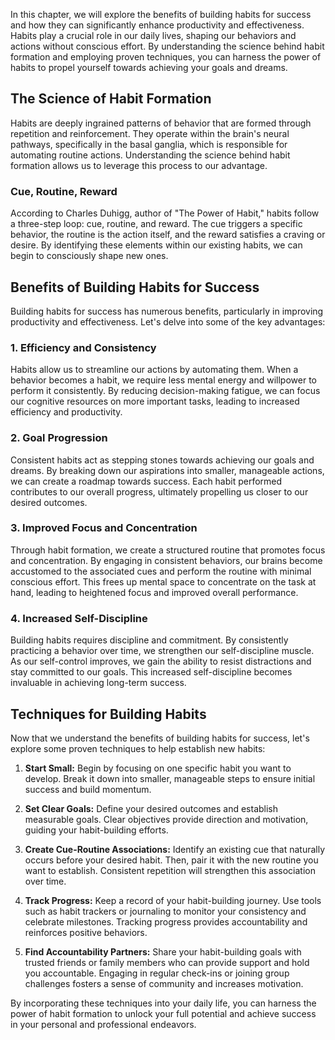 
In this chapter, we will explore the benefits of building habits for success and how they can significantly enhance productivity and effectiveness. Habits play a crucial role in our daily lives, shaping our behaviors and actions without conscious effort. By understanding the science behind habit formation and employing proven techniques, you can harness the power of habits to propel yourself towards achieving your goals and dreams.

The Science of Habit Formation
------------------------------

Habits are deeply ingrained patterns of behavior that are formed through repetition and reinforcement. They operate within the brain's neural pathways, specifically in the basal ganglia, which is responsible for automating routine actions. Understanding the science behind habit formation allows us to leverage this process to our advantage.

### Cue, Routine, Reward

According to Charles Duhigg, author of "The Power of Habit," habits follow a three-step loop: cue, routine, and reward. The cue triggers a specific behavior, the routine is the action itself, and the reward satisfies a craving or desire. By identifying these elements within our existing habits, we can begin to consciously shape new ones.

Benefits of Building Habits for Success
---------------------------------------

Building habits for success has numerous benefits, particularly in improving productivity and effectiveness. Let's delve into some of the key advantages:

### 1. Efficiency and Consistency

Habits allow us to streamline our actions by automating them. When a behavior becomes a habit, we require less mental energy and willpower to perform it consistently. By reducing decision-making fatigue, we can focus our cognitive resources on more important tasks, leading to increased efficiency and productivity.

### 2. Goal Progression

Consistent habits act as stepping stones towards achieving our goals and dreams. By breaking down our aspirations into smaller, manageable actions, we can create a roadmap towards success. Each habit performed contributes to our overall progress, ultimately propelling us closer to our desired outcomes.

### 3. Improved Focus and Concentration

Through habit formation, we create a structured routine that promotes focus and concentration. By engaging in consistent behaviors, our brains become accustomed to the associated cues and perform the routine with minimal conscious effort. This frees up mental space to concentrate on the task at hand, leading to heightened focus and improved overall performance.

### 4. Increased Self-Discipline

Building habits requires discipline and commitment. By consistently practicing a behavior over time, we strengthen our self-discipline muscle. As our self-control improves, we gain the ability to resist distractions and stay committed to our goals. This increased self-discipline becomes invaluable in achieving long-term success.

Techniques for Building Habits
------------------------------

Now that we understand the benefits of building habits for success, let's explore some proven techniques to help establish new habits:

1. **Start Small:** Begin by focusing on one specific habit you want to develop. Break it down into smaller, manageable steps to ensure initial success and build momentum.

2. **Set Clear Goals:** Define your desired outcomes and establish measurable goals. Clear objectives provide direction and motivation, guiding your habit-building efforts.

3. **Create Cue-Routine Associations:** Identify an existing cue that naturally occurs before your desired habit. Then, pair it with the new routine you want to establish. Consistent repetition will strengthen this association over time.

4. **Track Progress:** Keep a record of your habit-building journey. Use tools such as habit trackers or journaling to monitor your consistency and celebrate milestones. Tracking progress provides accountability and reinforces positive behaviors.

5. **Find Accountability Partners:** Share your habit-building goals with trusted friends or family members who can provide support and hold you accountable. Engaging in regular check-ins or joining group challenges fosters a sense of community and increases motivation.

By incorporating these techniques into your daily life, you can harness the power of habit formation to unlock your full potential and achieve success in your personal and professional endeavors.
